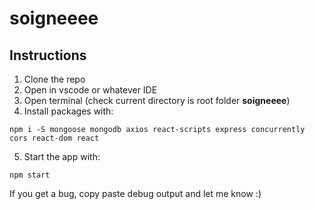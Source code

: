 # soigneeee

## Instructions
1. Clone the repo
2. Open in vscode or whatever IDE
3. Open terminal (check current directory is root folder **soigneeee**)
4. Install packages with:
```
npm i -S mongoose mongodb axios react-scripts express concurrently cors react-dom react
```
5. Start the app with:
```
npm start
```

If you get a bug, copy paste debug output and let me know :)
